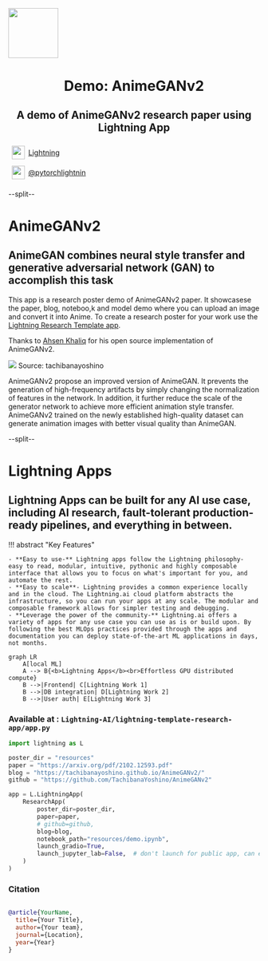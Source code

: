 <div style="height: 90pt;"></div>
<div style="flex: 0 0 16%; margin-top: -10pt;">
<img src="https://cdn.iconscout.com/icon/free/png-256/openai-1524384-1290687.png" width="100px">
</div>
<div style="flex: 0 0 65%; text-align: center;">
<h1 style="margin-bottom: 10pt;">Demo: AnimeGANv2</h1>
<h2>A demo of AnimeGANv2 research paper using Lightning App</h2>
</div>
<div style="flex: 1">
    <div style="display: flex; align-items: center;">
        <img style="height: 20pt; width: 20pt; margin: 5pt;" src="icons/fontawesome/brands/github.svg">
        <div style="font-size: 0.9rem; margin-right: 5pt;"><a href="https://github.com/pytorchlightning/">Lightning</a></div>
    </div>
    <div style="display: flex; align-items: center;">
        <img style="height: 20pt; width: 20pt; margin: 5pt;" src="icons/fontawesome/brands/twitter.svg">
        <div style="font-size: 0.9rem;"><a href="https://twitter.com/">@pytorchlightnin</a></div>
    </div>
</div>

--split--

# AnimeGANv2

## AnimeGAN combines neural style transfer and generative adversarial network (GAN) to accomplish this task

This app is a research poster demo of AnimeGANv2 paper. It showcasese the paper, blog, noteboo,k and model demo where
you can upload an image and convert it into Anime.
To create a research poster for your work
use the [Lightning Research Template app](https://github.com/PyTorchLightning/lightning-template-research-app).

Thanks to [Ahsen Khaliq](https://github.com/AK391) for his open source implementation of AnimeGANv2.

<img src="https://tachibanayoshino.github.io/AnimeGANv2/assets/AnimeGANv2-1.jpg">
Source: tachibanayoshino 

AnimeGANv2 propose an improved version of AnimeGAN. It prevents the generation of high-frequency artifacts by
simply changing the normalization of features in the network. In addition, it further reduce the scale of the
generator network to achieve more efficient animation style transfer. AnimeGANv2 trained on the newly established
high-quality dataset can generate animation images with better visual quality than AnimeGAN.

--split--

# Lightning Apps

## Lightning Apps can be built for any AI use case, including AI research, fault-tolerant production-ready pipelines, and everything in between.

!!! abstract "Key Features"

    - **Easy to use-** Lightning apps follow the Lightning philosophy- easy to read, modular, intuitive, pythonic and highly composable interface that allows you to focus on what's important for you, and automate the rest.
    - **Easy to scale**- Lightning provides a common experience locally and in the cloud. The Lightning.ai cloud platform abstracts the infrastructure, so you can run your apps at any scale. The modular and composable framework allows for simpler testing and debugging.
    - **Leverage the power of the community-** Lightning.ai offers a variety of apps for any use case you can use as is or build upon. By following the best MLOps practices provided through the apps and documentation you can deploy state-of-the-art ML applications in days, not months.

```mermaid
graph LR
    A[local ML]
    A --> B{<b>Lightning Apps</b><br>Effortless GPU distributed compute}
    B -->|Frontend| C[Lightning Work 1]
    B -->|DB integration| D[Lightning Work 2]
    B -->|User auth| E[Lightning Work 3]
```

### Available at : `Lightning-AI/lightning-template-research-app/app.py`

```python
import lightning as L

poster_dir = "resources"
paper = "https://arxiv.org/pdf/2102.12593.pdf"
blog = "https://tachibanayoshino.github.io/AnimeGANv2/"
github = "https://github.com/TachibanaYoshino/AnimeGANv2"

app = L.LightningApp(
    ResearchApp(
        poster_dir=poster_dir,
        paper=paper,
        # github=github,
        blog=blog,
        notebook_path="resources/demo.ipynb",
        launch_gradio=True,
        launch_jupyter_lab=False,  # don't launch for public app, can expose to security vulnerability
    )
)
```

### Citation

```bibtex

@article{YourName,
  title={Your Title},
  author={Your team},
  journal={Location},
  year={Year}
}

```
